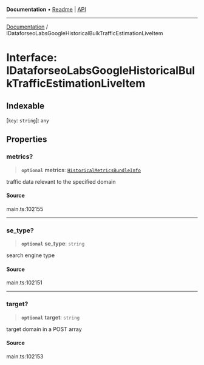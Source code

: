 **Documentation** • [Readme](../README.md) \| [API](../globals.md)

***

[Documentation](../README.md) / IDataforseoLabsGoogleHistoricalBulkTrafficEstimationLiveItem

# Interface: IDataforseoLabsGoogleHistoricalBulkTrafficEstimationLiveItem

## Indexable

 \[`key`: `string`\]: `any`

## Properties

### metrics?

> **`optional`** **metrics**: [`HistoricalMetricsBundleInfo`](../classes/HistoricalMetricsBundleInfo.md)

traffic data relevant to the specified domain

#### Source

main.ts:102155

***

### se\_type?

> **`optional`** **se\_type**: `string`

search engine type

#### Source

main.ts:102151

***

### target?

> **`optional`** **target**: `string`

target domain in a POST array

#### Source

main.ts:102153
